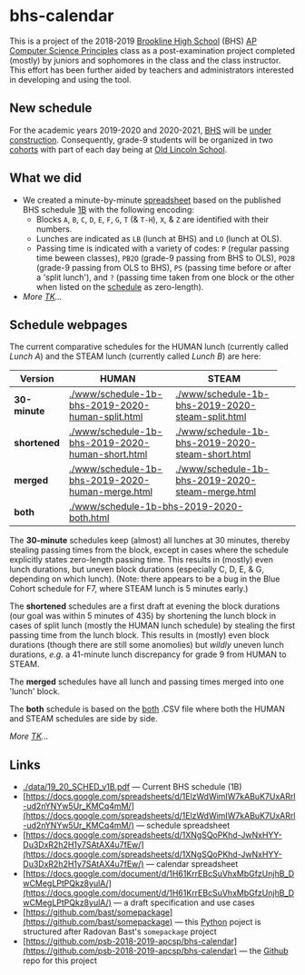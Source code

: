 # bhs-calendar

This is a project of the 2018-2019 [Brookline High School](http://bhs.brookline.k12.ma.us/career--technology-education.html) (BHS) [AP Computer Science Principles](https://sites.google.com/psbma.org/david-petty/archive/2018-2019/apcsp) class as a post-examination project completed (mostly) by juniors and sophomores in the class and the class instructor. This effort has been further aided by teachers and administrators interested in developing and using the tool.

## New schedule

For the academic years 2019-2020 and 2020-2021, [BHS](http://bhs.brookline.k12.ma.us/) will be [under construction](http://bhs.brookline.k12.ma.us/expansion-project.html). Consequently, grade-9 students will be organized in two [cohorts](http://bhs.brookline.k12.ma.us/9th-grade-transition.html) with part of each day being at [Old Lincoln School](https://google.com/maps/place/194+Boylston+St.+02445).

## What we did

- We created a minute-by-minute [spreadsheet](https://docs.google.com/spreadsheets/d/1ElzWdWimIW7kABuK7UxARrl-ud2nYNYw5Ur_KMCq4mM/) based on the published BHS schedule [1B](./data/19_20_SCHED_v1B.pdf) with the following encoding:
  - Blocks `A`, `B`, `C`, `D`, `E`, `F`, `G`, `T` (& `T-H`), `X`, & `Z` are identified with their numbers.
  - Lunches are indicated as `LB` (lunch at BHS) and `LO` (lunch at OLS).
  - Passing time is indicated with a variety of codes: `P` (regular passing time beween classes), `PB2O` (grade-9 passing from BHS to OLS), `PO2B` (grade-9 passing from OLS to BHS), `PS` (passing time before or after a 'split lunch'), and `?` (passing time taken from one block or the other when listed on the [schedule](./data/19_20_SCHED_v1B.pdf) as zero-length).
- *More [TK](https://en.wikipedia.org/wiki/To_come_(publishing))&hellip;*

## Schedule webpages

The current comparative schedules for the HUMAN lunch (currently called *Lunch A*) and the STEAM lunch  (currently called *Lunch B*) are here:

| Version | HUMAN | STEAM
| ---- | ---- | ----
| **30-minute** | [./www/schedule-1b-bhs-2019-2020-human-split.html](./www/schedule-1b-bhs-2019-2020-human-split.html) | [./www/schedule-1b-bhs-2019-2020-steam-split.html](./www/schedule-1b-bhs-2019-2020-steam-split.html)
| **shortened** | [./www/schedule-1b-bhs-2019-2020-human-short.html](./www/schedule-1b-bhs-2019-2020-human-short.html) | [./www/schedule-1b-bhs-2019-2020-steam-short.html](./www/schedule-1b-bhs-2019-2020-steam-short.html)
| **merged** | [./www/schedule-1b-bhs-2019-2020-human-merge.html](./www/schedule-1b-bhs-2019-2020-human-merge.html) | [./www/schedule-1b-bhs-2019-2020-steam-merge.html](./www/schedule-1b-bhs-2019-2020-steam-merge.html)
| **both** <td colspan=2> [./www/schedule-1b-bhs-2019-2020-both.html](./www/schedule-1b-bhs-2019-2020-both.html)

The **30-minute** schedules keep (almost) all lunches at 30 minutes, thereby stealing passing times from the block, except in cases where the schedule explicitly states zero-length passing time. This results in (mostly) even lunch durations, but uneven block durations (especially C, D, E, &amp; G, depending on which lunch). (Note: there appears to be a bug in the Blue Cohort schedule for F7, where STEAM lunch is 5 minutes early.)

The **shortened** schedules are a first draft at evening the block durations (our goal was within 5 minutes of 435) by shortening the lunch block in cases of split lunch (mostly the HUMAN lunch schedule) by stealing the first passing time from the lunch block. This results in (mostly) even block durations (though there are still some anomolies) but *wildly* uneven lunch durations, *e.g.* a 41-minute lunch discrepancy for grade 9 from HUMAN to STEAM.

The **merged** schedules have all lunch and passing times merged into one 'lunch' block.

The **both** schedule is based on the [both](./data/schedule-1b-bhs-2019-2020-both.csv) .CSV file where both the HUMAN and STEAM schedules are side by side.

*More [TK](https://en.wikipedia.org/wiki/To_come_(publishing))&hellip;*

## Links

- [./data/19_20_SCHED_v1B.pdf](./data/19_20_SCHED_v1B.pdf) &mdash; Current BHS schedule (1B)
- [https://docs.google.com/spreadsheets/d/1ElzWdWimIW7kABuK7UxARrl-ud2nYNYw5Ur_KMCq4mM/](https://docs.google.com/spreadsheets/d/1ElzWdWimIW7kABuK7UxARrl-ud2nYNYw5Ur_KMCq4mM/) &mdash; schedule spreadsheet
- [https://docs.google.com/spreadsheets/d/1XNgSQoPKhd-JwNxHYY-Du3DxR2h2H1y7SAtAX4u7fEw/](https://docs.google.com/spreadsheets/d/1XNgSQoPKhd-JwNxHYY-Du3DxR2h2H1y7SAtAX4u7fEw/) &mdash; calendar spreadsheet
- [https://docs.google.com/document/d/1H61KrrEBcSuVhxMbGfzUnjhB_DwCMegLPtPQkz8yulA/](https://docs.google.com/document/d/1H61KrrEBcSuVhxMbGfzUnjhB_DwCMegLPtPQkz8yulA/) &mdash; a draft specification and use cases
- [https://github.com/bast/somepackage](https://github.com/bast/somepackage) &mdash; this [Python](https://docs.python.org/3/) poject is structured after Radovan Bast's `somepackage` project
- [https://github.com/psb-2018-2019-apcsp/bhs-calendar](https://github.com/psb-2018-2019-apcsp/bhs-calendar) &mdash; the [Github](https://github.com/) repo for this project
